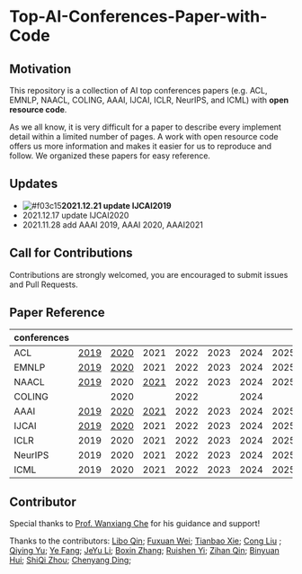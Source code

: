# Top-AI-Conferences-Paper-with-Code

## Motivation

This repository is a collection of AI top conferences papers (e.g. ACL, EMNLP, NAACL, COLING, AAAI, IJCAI, ICLR, NeurIPS, and ICML) with **open resource code**.

As we all know, it is very difficult for a paper to describe every implement detail within a limited number of pages. A work with open resource code offers us more information and makes it easier for us to reproduce and follow. We organized these papers for easy reference.

## Updates
- ![#f03c15](https://via.placeholder.com/15/f03c15/000000?text=+)**2021.12.21 update IJCAI2019**
-  2021.12.17 update IJCAI2020
- 2021.11.28 add AAAI 2019, AAAI 2020, AAAI2021

## Call for Contributions

Contributions are strongly welcomed, you are encouraged to submit issues and Pull Requests.

## Paper Reference
| conferences |                                                              |                                                              |                                                              |      |      |      |      |
| ---------- | ------------------------------------------------------------ | ------------------------------------------------------------ | ------------------------------------------------------------ | ---- | ---- | ---- | ---- |
| ACL        | [2019](https://github.com/MLNLP-World/Top-AI-Conferences-Paper-with-Code/blob/master/ACL/2019/ACL2019.md) | [2020](https://github.com/MLNLP-World/Top-AI-Conferences-Paper-with-Code/blob/master/ACL/2020/ACL2020.md) | 2021                                                         | 2022 | 2023 | 2024 | 2025 |
| EMNLP      | [2019](https://github.com/MLNLP-World/Top-AI-Conferences-Paper-with-Code/blob/master/EMNLP/2019/EMNLP2019.md) | [2020](https://github.com/MLNLP-World/Top-AI-Conferences-Paper-with-Code/blob/master/EMNLP/2020/EMNLP2020.md) | 2021                                                         | 2022 | 2023 | 2024 | 2025 |
| NAACL      | [2019](https://github.com/MLNLP-World/Top-AI-Conferences-Paper-with-Code/blob/master/NAACL/2019/naacl-2019.md) | 2020                                                         | [2021](https://github.com/MLNLP-World/Top-AI-Conferences-Paper-with-Code/blob/master/NAACL/2021/naacl-2021.md) | 2022 | 2023 | 2024 | 2025 |
| COLING     |                                                              | 2020                                                         |                                                              | 2022 |      | 2024 |      |
| AAAI       | [2019](https://github.com/MLNLP-World/Top-AI-Conferences-Paper-with-Code/blob/master/AAAI/2019/AAAI2019.md) | [2020](https://github.com/MLNLP-World/Top-AI-Conferences-Paper-with-Code/blob/master/AAAI/2020/AAAI2020.md) | [2021](https://github.com/MLNLP-World/NLP-Conferences-Code/blob/master/AAAI/2021/AAAI2021.md) | 2022 | 2023 | 2024 | 2025 |
| IJCAI      | [2019](https://github.com/MLNLP-World/Top-AI-Conferences-Paper-with-Code/blob/master/IJCAI/2019/IJCAI2019.md) | [2020](https://github.com/MLNLP-World/Top-AI-Conferences-Paper-with-Code/blob/master/IJCAI/2020/IJCAI2020.md) | 2021                                                         | 2022 | 2023 | 2024 | 2025 |
| ICLR       | 2019                                                         | 2020                                                         | 2021                                                         | 2022 | 2023 | 2024 | 2025 |
| NeurIPS    | 2019                                                         | 2020                                                         | 2021                                                         | 2022 | 2023 | 2024 | 2025 |
| ICML       | 2019                                                         | 2020                                                         | 2021                                                         | 2022 | 2023 | 2024 | 2025 |

## Contributor
Special thanks to [Prof. Wanxiang Che](http://ir.hit.edu.cn/~car/english.htm) for his guidance and support!

Thanks to the contributors:
[Libo Qin](https://github.com/yizhen20133868);
[Fuxuan Wei](https://github.com/awake020);
[Tianbao Xie](https://github.com/Timothyxxx);
[Cong Liu](https://github.com/liucongg) ;
[Qiying Yu](https://github.com/yqy2001);
[Ye Fang](https://github.com/Aleafy);
[JeYu Li](https://github.com/ClarifiedfishLee);
[Boxin Zhang](https://github.com/Atream);
[Ruishen Yi](https://github.com/EcolesYee);
[Zihan Qin](https://github.com/having-salt);
[Binyuan Hui](https://github.com/huybery);
[ShiQi Zhou](https://github.com/fghccv);
[Chenyang Ding](https://github.com/fghccv);
